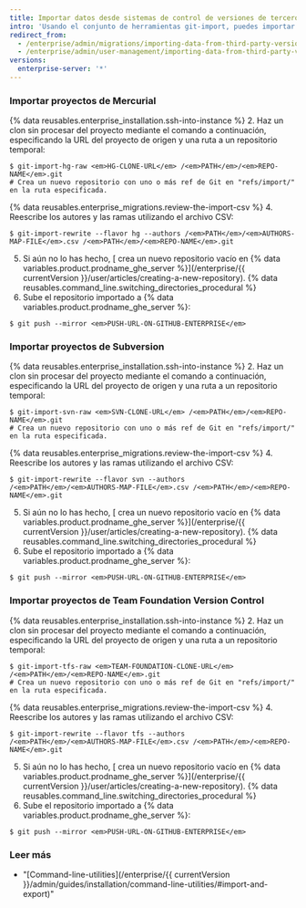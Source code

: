 ```yaml
---
title: Importar datos desde sistemas de control de versiones de terceros
intro: 'Usando el conjunto de herramientas git-import, puedes importar desde Subversion, Mercurial y Team Foundation Version Control a los repositorios Git en {% data variables.product.prodname_ghe_server %}.'
redirect_from:
  - /enterprise/admin/migrations/importing-data-from-third-party-version-control-systems
  - /enterprise/admin/user-management/importing-data-from-third-party-version-control-systems
versions:
  enterprise-server: '*'
---
```


### Importar proyectos de Mercurial

{% data reusables.enterprise_installation.ssh-into-instance %}
2. Haz un clon sin procesar del proyecto mediante el comando a continuación, especificando la URL del proyecto de origen y una ruta a un repositorio temporal:
  ```shell
  $ git-import-hg-raw <em>HG-CLONE-URL</em> /<em>PATH</em>/<em>REPO-NAME</em>.git
  # Crea un nuevo repositorio con uno o más ref de Git en "refs/import/" en la ruta especificada.
  ```
{% data reusables.enterprise_migrations.review-the-import-csv %}
4. Reescribe los autores y las ramas utilizando el archivo CSV:
  ```shell
  $ git-import-rewrite --flavor hg --authors /<em>PATH</em>/<em>AUTHORS-MAP-FILE</em>.csv /<em>PATH</em>/<em>REPO-NAME</em>.git
  ```
5. Si aún no lo has hecho, [ crea un nuevo repositorio vacío en {% data variables.product.prodname_ghe_server %}](/enterprise/{{ currentVersion }}/user/articles/creating-a-new-repository).
{% data reusables.command_line.switching_directories_procedural %}
7. Sube el repositorio importado a {% data variables.product.prodname_ghe_server %}:
  ```shell
  $ git push --mirror <em>PUSH-URL-ON-GITHUB-ENTERPRISE</em>
  ```

### Importar proyectos de Subversion

{% data reusables.enterprise_installation.ssh-into-instance %}
2. Haz un clon sin procesar del proyecto mediante el comando a continuación, especificando la URL del proyecto de origen y una ruta a un repositorio temporal:
  ```shell
  $ git-import-svn-raw <em>SVN-CLONE-URL</em> /<em>PATH</em>/<em>REPO-NAME</em>.git
  # Crea un nuevo repositorio con uno o más ref de Git en "refs/import/" en la ruta especificada.
  ```
{% data reusables.enterprise_migrations.review-the-import-csv %}
4. Reescribe los autores y las ramas utilizando el archivo CSV:
  ```shell
  $ git-import-rewrite --flavor svn --authors /<em>PATH</em>/<em>AUTHORS-MAP-FILE</em>.csv /<em>PATH</em>/<em>REPO-NAME</em>.git
  ```
5. Si aún no lo has hecho, [ crea un nuevo repositorio vacío en {% data variables.product.prodname_ghe_server %}](/enterprise/{{ currentVersion }}/user/articles/creating-a-new-repository).
{% data reusables.command_line.switching_directories_procedural %}
7. Sube el repositorio importado a {% data variables.product.prodname_ghe_server %}:
  ```shell
  $ git push --mirror <em>PUSH-URL-ON-GITHUB-ENTERPRISE</em>
  ```

### Importar proyectos de Team Foundation Version Control

{% data reusables.enterprise_installation.ssh-into-instance %}
2. Haz un clon sin procesar del proyecto mediante el comando a continuación, especificando la URL del proyecto de origen y una ruta a un repositorio temporal:
  ```shell
  $ git-import-tfs-raw <em>TEAM-FOUNDATION-CLONE-URL</em> /<em>PATH</em>/<em>REPO-NAME</em>.git
  # Crea un nuevo repositorio con uno o más ref de Git en "refs/import/" en la ruta especificada.
  ```
{% data reusables.enterprise_migrations.review-the-import-csv %}
4. Reescribe los autores y las ramas utilizando el archivo CSV:
  ```shell
  $ git-import-rewrite --flavor tfs --authors /<em>PATH</em>/<em>AUTHORS-MAP-FILE</em>.csv /<em>PATH</em>/<em>REPO-NAME</em>.git
  ```
5. Si aún no lo has hecho, [ crea un nuevo repositorio vacío en {% data variables.product.prodname_ghe_server %}](/enterprise/{{ currentVersion }}/user/articles/creating-a-new-repository).
{% data reusables.command_line.switching_directories_procedural %}
7. Sube el repositorio importado a {% data variables.product.prodname_ghe_server %}:
  ```shell
  $ git push --mirror <em>PUSH-URL-ON-GITHUB-ENTERPRISE</em>
  ```

### Leer más

- "[Command-line-utilities](/enterprise/{{ currentVersion }}/admin/guides/installation/command-line-utilities/#import-and-export)"
